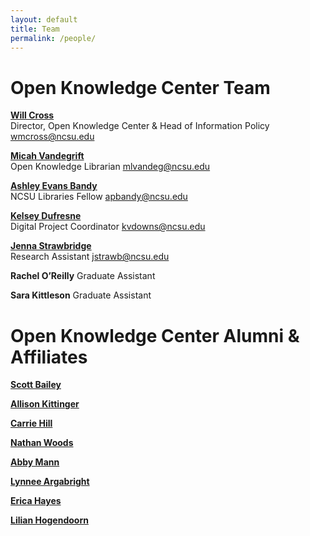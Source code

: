 ```yaml
---
layout: default 
title: Team
permalink: /people/
---
```


# Open Knowledge Center Team

**[Will Cross](https://www.lib.ncsu.edu/staff/wmcross)**  
Director, Open Knowledge Center & Head of Information Policy
wmcross@ncsu.edu

**[Micah Vandegrift](https://www.lib.ncsu.edu/staff/mlvandeg)**  
Open Knowledge Librarian
mlvandeg@ncsu.edu

**[Ashley Evans Bandy](https://www.lib.ncsu.edu/staff/apbandy)**  
NCSU Libraries Fellow
apbandy@ncsu.edu 

**[Kelsey Dufresne](https://www.lib.ncsu.edu/staff/kvdowns)**  
Digital Project Coordinator 
kvdowns@ncsu.edu 

**[Jenna Strawbridge](https://www.lib.ncsu.edu/staff/jstrawb)**  
Research Assistant
jstrawb@ncsu.edu 

**Rachel O’Reilly** 
Graduate Assistant

**Sara Kittleson**
Graduate Assistant



# Open Knowledge Center Alumni & Affiliates 

**[Scott Bailey](https://csbailey.org/)**  

**[Allison Kittinger](http://www.allisonkittinger.com/)**

**[Carrie Hill](https://www.carriedianehill.com/)**

**[Nathan Woods](https://www.nathandwoods.net/)**

**[Abby Mann](https://libguides.iwu.edu/prf.php?account_id=291300)**

**[Lynnee Argabright](https://library.uncw.edu/staff/lynnee_argabright)**

**[Erica Hayes](https://library.villanova.edu/about-falvey/contact-us/staff/erica-hayes)**

**[Lilian Hogendoorn](https://lillian-hogendoorn.info/about/)**


